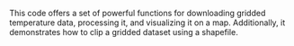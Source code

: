 This code offers a set of powerful functions for downloading gridded temperature data, processing it, and visualizing it on a map. Additionally, it demonstrates how to clip a gridded dataset using a shapefile.
